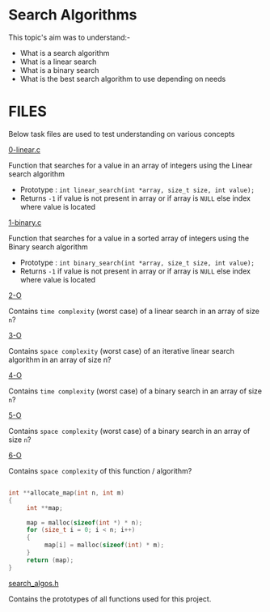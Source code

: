 # Search Algorithms

This topic's aim was to understand:-

* What is a search algorithm
* What is a linear search
* What is a binary search
* What is the best search algorithm to use depending on needs

# FILES

Below task files are used to test understanding on various concepts

[0-linear.c](./0-linear.c)

Function that searches for a value in an array of integers using the Linear search algorithm

* Prototype : `int linear_search(int *array, size_t size, int value);`
* Returns `-1` if value is not present in array or if array is `NULL` else index where value is located

[1-binary.c](./1-binary.c)

Function that searches for a value in a sorted array of integers using the Binary search algorithm

* Prototype : `int binary_search(int *array, size_t size, int value);`
* Returns `-1` if value is not present in array or if array is `NULL` else index where value is located

[2-O](./2-O)

Contains `time complexity` (worst case) of a linear search in an array of size `n`?

[3-O](./3-O)

Contains `space complexity` (worst case) of an iterative linear search algorithm in an array of size n?

[4-O](./4-O)

Contains `time complexity` (worst case) of a binary search in an array of size `n`?

[5-O](./5-O)

Contains `space complexity` (worst case) of a binary search in an array of size `n`?

[6-O](./6-O)

Contains `space complexity` of this function / algorithm?

```.c

int **allocate_map(int n, int m)
{
     int **map;

     map = malloc(sizeof(int *) * n);
     for (size_t i = 0; i < n; i++)
     {
          map[i] = malloc(sizeof(int) * m);
     }
     return (map);
}

```

[search_algos.h](./search_algos.h)

Contains the prototypes of all functions used for this project.
